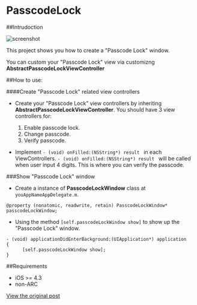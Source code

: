 PasscodeLock
=========
##Intrudoction

![screenshot](https://raw.github.com/ch8908/Thousnad2/master/PasscodeLock/demoImage.jpg)

This project shows you how to create a "Passcode Lock" window.

You can custom your "Passcode Lock" view via customizng **AbstractPasscodeLockViewController**


##How to use:

####Create "Passcode Lock" related view controllers

* Create your "Passcode Lock" view controllers by inheriting **AbstractPasscodeLockViewController**. You should have 3 view controllers for:
  1. Enable passcode lock.
  2. Change passcode.
  3. Verify passcode.  


* Implement <code>- (void) onFilled:(NSString*) result </code> in each ViewControllers. <code>- (void) onFilled:(NSString*) result </code> will be called when user input 4 digits. This is where you can verify the passcode.

###Show "Passcode Lock" window

* Create a instance of **PasscodeLockWindow** class at <code>youAppNameAppDelegate.m</code>.  
```objc
@property (nonatomic, readwrite, retain) PasscodeLockWindow* passcodeLockWindow;
```

* Using the method <code>[self.passcodeLockWindow show]</code> to show up the "Passcode Lock" window.
```objc
- (void) applicationDidEnterBackground:(UIApplication*) application
{
      [self.passcodeLockWindow show];
}
```

##Requirements
* iOS >= 4.3
* non-ARC

[View the original post](http://ch8908.github.com/blog/2013/01/27/passcodelock/)